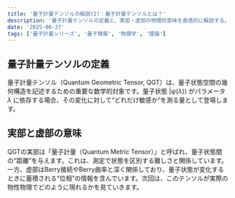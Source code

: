 ```yaml
---
title: '量子計量テンソルの解説(2)：量子計量テンソルとは？'
description: '量子計量テンソルの定義と、実部・虚部の物理的意味を直感的に解説する。'
date: '2025-06-27'
tags: ['量子計量シリーズ', '量子情報', '物理学', '理論']
---
```


## 量子計量テンソルの定義
量子計量テンソル（Quantum Geometric Tensor, QGT）は、量子状態空間の幾何構造を記述するための重要な数学的対象です。量子状態 $|\psi(\lambda)\rangle$ がパラメータ $\lambda$ に依存する場合、その変化に対して“どれだけ敏感か”を測る量として登場します。

## 実部と虚部の意味
QGTの実部は「量子計量（Quantum Metric Tensor）」と呼ばれ、量子状態間の“距離”を与えます。これは、測定で状態を区別する難しさと関係しています。一方、虚部はBerry接続やBerry曲率と深く関係しており、量子状態が変化するときに蓄積される“位相”の情報を含んでいます。次回は、このテンソルが実際の物性物理でどのように現れるかを見ていきます。

